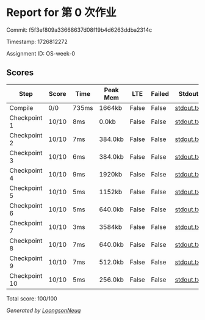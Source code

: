 # Report for 第 0 次作业

Commit: f5f3ef809a33668637d08f19b4d6263ddba2314c

Timestamp: 1726812272

Assignment ID: OS-week-0

## Scores
| Step | Score | Time | Peak Mem | LTE | Failed | Stdout | Stderr |
|------|-------|------|----------|-----|--------|--------|--------|
| Compile | 0/0 | 735ms | 1664kb | False | False | [stdout.txt](Compile/stdout.txt) | [stderr.txt](Compile/stderr.txt) |
| Checkpoint 1 | 10/10 | 8ms | 0.0kb | False | False | [stdout.txt](Checkpoint%201/stdout.txt) | [stderr.txt](Checkpoint%201/stderr.txt) |
| Checkpoint 2 | 10/10 | 7ms | 384.0kb | False | False | [stdout.txt](Checkpoint%202/stdout.txt) | [stderr.txt](Checkpoint%202/stderr.txt) |
| Checkpoint 3 | 10/10 | 6ms | 384.0kb | False | False | [stdout.txt](Checkpoint%203/stdout.txt) | [stderr.txt](Checkpoint%203/stderr.txt) |
| Checkpoint 4 | 10/10 | 9ms | 1920kb | False | False | [stdout.txt](Checkpoint%204/stdout.txt) | [stderr.txt](Checkpoint%204/stderr.txt) |
| Checkpoint 5 | 10/10 | 5ms | 1152kb | False | False | [stdout.txt](Checkpoint%205/stdout.txt) | [stderr.txt](Checkpoint%205/stderr.txt) |
| Checkpoint 6 | 10/10 | 5ms | 640.0kb | False | False | [stdout.txt](Checkpoint%206/stdout.txt) | [stderr.txt](Checkpoint%206/stderr.txt) |
| Checkpoint 7 | 10/10 | 3ms | 3584kb | False | False | [stdout.txt](Checkpoint%207/stdout.txt) | [stderr.txt](Checkpoint%207/stderr.txt) |
| Checkpoint 8 | 10/10 | 7ms | 640.0kb | False | False | [stdout.txt](Checkpoint%208/stdout.txt) | [stderr.txt](Checkpoint%208/stderr.txt) |
| Checkpoint 9 | 10/10 | 7ms | 512.0kb | False | False | [stdout.txt](Checkpoint%209/stdout.txt) | [stderr.txt](Checkpoint%209/stderr.txt) |
| Checkpoint 10 | 10/10 | 5ms | 256.0kb | False | False | [stdout.txt](Checkpoint%2010/stdout.txt) | [stderr.txt](Checkpoint%2010/stderr.txt) |

Total score: 100/100

*Generated by [LoongsonNeuq](https://github.com/Loongson-Neuq/LoongsonNeuq)*
